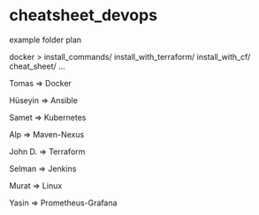 # cheatsheet_devops


example folder plan


docker > install_commands/
         install_with_terraform/
         install_with_cf/
         cheat_sheet/
         ...




Tomas        =>  Docker

Hüseyin      =>  Ansible

Samet        =>  Kubernetes

Alp          =>  Maven-Nexus

John D.      =>  Terraform

Selman       =>  Jenkins

Murat        =>  Linux

Yasin        =>  Prometheus-Grafana
